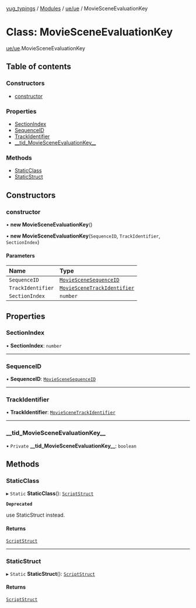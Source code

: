 [yug_typings](../README.md) / [Modules](../modules.md) / [ue/ue](../modules/ue_ue.md) / MovieSceneEvaluationKey

# Class: MovieSceneEvaluationKey

[ue/ue](../modules/ue_ue.md).MovieSceneEvaluationKey

## Table of contents

### Constructors

- [constructor](ue_ue.MovieSceneEvaluationKey.md#constructor)

### Properties

- [SectionIndex](ue_ue.MovieSceneEvaluationKey.md#sectionindex)
- [SequenceID](ue_ue.MovieSceneEvaluationKey.md#sequenceid)
- [TrackIdentifier](ue_ue.MovieSceneEvaluationKey.md#trackidentifier)
- [\_\_tid\_MovieSceneEvaluationKey\_\_](ue_ue.MovieSceneEvaluationKey.md#__tid_moviesceneevaluationkey__)

### Methods

- [StaticClass](ue_ue.MovieSceneEvaluationKey.md#staticclass)
- [StaticStruct](ue_ue.MovieSceneEvaluationKey.md#staticstruct)

## Constructors

### constructor

• **new MovieSceneEvaluationKey**()

• **new MovieSceneEvaluationKey**(`SequenceID`, `TrackIdentifier`, `SectionIndex`)

#### Parameters

| Name | Type |
| :------ | :------ |
| `SequenceID` | [`MovieSceneSequenceID`](ue_ue.MovieSceneSequenceID.md) |
| `TrackIdentifier` | [`MovieSceneTrackIdentifier`](ue_ue.MovieSceneTrackIdentifier.md) |
| `SectionIndex` | `number` |

## Properties

### SectionIndex

• **SectionIndex**: `number`

___

### SequenceID

• **SequenceID**: [`MovieSceneSequenceID`](ue_ue.MovieSceneSequenceID.md)

___

### TrackIdentifier

• **TrackIdentifier**: [`MovieSceneTrackIdentifier`](ue_ue.MovieSceneTrackIdentifier.md)

___

### \_\_tid\_MovieSceneEvaluationKey\_\_

• `Private` **\_\_tid\_MovieSceneEvaluationKey\_\_**: `boolean`

## Methods

### StaticClass

▸ `Static` **StaticClass**(): [`ScriptStruct`](ue_ue.ScriptStruct.md)

**`Deprecated`**

use StaticStruct instead.

#### Returns

[`ScriptStruct`](ue_ue.ScriptStruct.md)

___

### StaticStruct

▸ `Static` **StaticStruct**(): [`ScriptStruct`](ue_ue.ScriptStruct.md)

#### Returns

[`ScriptStruct`](ue_ue.ScriptStruct.md)
